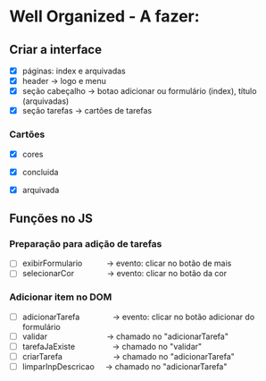 # Well Organized - A fazer:

## Criar a interface
- [x] páginas: index e arquivadas
- [x] header           -> logo e menu
- [x] seção cabeçalho  -> botao adicionar ou formulário (index), título (arquivadas)
- [x] seção tarefas    -> cartões de tarefas

### Cartões
- [x] cores
- [x] concluida
- [x] arquivada

  
## Funções no JS
### Preparação para adição de tarefas
- [ ] exibirFormulario          &nbsp; &nbsp; &nbsp; &nbsp; &nbsp; -> evento: clicar no botão de mais
- [ ] selecionarCor             &nbsp; &nbsp; &nbsp; &nbsp; &nbsp; &nbsp; &nbsp; -> evento: clicar no botão da cor

### Adicionar item no DOM
- [ ] adicionarTarefa             &nbsp; &nbsp; &nbsp; &nbsp; &nbsp; &nbsp; &nbsp; -> evento: clicar no botão adicionar do formulário
- [ ] validar                   &nbsp; &nbsp; &nbsp; &nbsp; &nbsp; &nbsp; &nbsp; &nbsp; &nbsp; &nbsp; &nbsp; &nbsp; &nbsp; -> chamado no "adicionarTarefa"
- [ ] tarefaJaExiste              &nbsp; &nbsp; &nbsp; &nbsp; &nbsp; &nbsp; &nbsp; &nbsp; -> chamado no "validar"
- [ ] criarTarefa                 &nbsp; &nbsp; &nbsp; &nbsp; &nbsp; &nbsp; &nbsp; &nbsp; &nbsp; &nbsp; &nbsp; -> chamado no "adicionarTarefa"
- [ ] limparInpDescricao        &nbsp; &nbsp; -> chamado no "adicionarTarefa"
